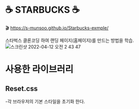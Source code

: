 # ☕ STARBUCKS ☕ 

🎬 https://s-munsoo.github.io/Starbucks-exmple/

스타벅스 클론코딩 하여 랜딩 페이지(홈페이지)를 만드는 방법을 학습.
![스크린샷 2022-04-12 오전 2 43 47](https://user-images.githubusercontent.com/102017296/162798569-081bdeb2-5fe4-4811-aaa1-d495cfbe2d0e.png)

# 사용한 라이브러리
## Reset.css
-각 브라우저의 기본 스타일을 초기화 한다.
<link rel="stylesheet" href="https://cdn.jsdelivr.net/npm/reset-css@5.0.1/reset.min.css" />

